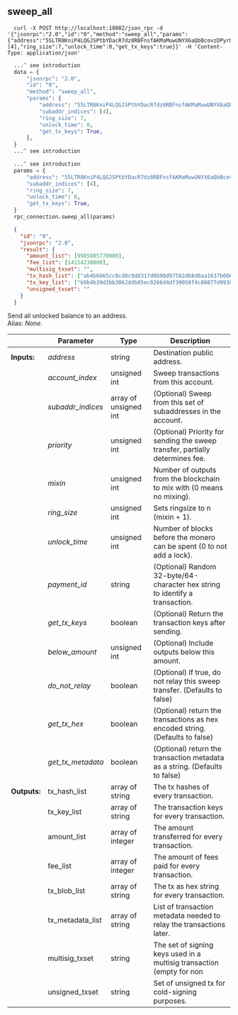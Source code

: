 ## **sweep_all**

```shell
  curl -X POST http://localhost:18082/json_rpc -d '{"jsonrpc":"2.0","id":"0","method":"sweep_all","params":{"address":"55LTR8KniP4LQGJSPtbYDacR7dz8RBFnsfAKMaMuwUNYX6aQbBcovzDPyrQF9KXF9tVU6Xk3K8no1BywnJX6GvZX8yJsXvt","subaddr_indices":[4],"ring_size":7,"unlock_time":0,"get_tx_keys":true}}' -H 'Content-Type: application/json'
```
```python
  ...^ see introduction
  data = {
      "jsonrpc": "2.0",
      "id": "0",
      "method": "sweep_all",
      "params": {
          "address": "55LTR8KniP4LQGJSPtbYDacR7dz8RBFnsfAKMaMuwUNYX6aQbBcovzDPyrQF9KXF9tVU6Xk3K8no1BywnJX6GvZX8yJsXvt",
          "subaddr_indices": [4],
          "ring_size": 7,
          "unlock_time": 0,
          "get_tx_keys": True,
      },
  }
  ...^ see introduction
```
```py
  ...^ see introduction
  params = {
      "address": "55LTR8KniP4LQGJSPtbYDacR7dz8RBFnsfAKMaMuwUNYX6aQbBcovzDPyrQF9KXF9tVU6Xk3K8no1BywnJX6GvZX8yJsXvt",
      "subaddr_indices": [4],
      "ring_size": 7,
      "unlock_time": 0,
      "get_tx_keys": True,
  }
  rpc_connection.sweep_all(params)
```
```json
  {
    "id": "0",
    "jsonrpc": "2.0",
    "result": {
      "amount_list": [9985885770000],
      "fee_list": [14114230000],
      "multisig_txset": "",
      "tx_hash_list": ["ab4b6b65cc8cd8c9dd317d0b90d97582d68d0aa1637b0065b05b61f9a66ea5c5"],
      "tx_key_list": ["b9b4b39d3bb3062ddb85ec0266d4df39058f4c86077d99309f218ce4d76af607"],
      "unsigned_txset": ""
    }
  }
```
Send all unlocked balance to an address.  
Alias: *None*.  

|             | Parameter         | Type                  | Description
| ---         | ---               | ---                   | ---
|**Inputs:**  | *address*         | string                | Destination public address.
|             | *account_index*   | unsigned int          | Sweep transactions from this account.
|             | *subaddr_indices* | array of unsigned int | (Optional) Sweep from this set of subaddresses in the account.
|             | *priority*        | unsigned int          | (Optional) Priority for sending the sweep transfer, partially determines fee.
|             | *mixin*           | unsigned int          | Number of outputs from the blockchain to mix with (0 means no mixing).
|             | *ring_size*       | unsigned int          | Sets ringsize to n (mixin + 1).
|             | *unlock_time*     | unsigned int          | Number of blocks before the monero can be spent (0 to not add a lock).
|             | *payment_id*      | string                | (Optional) Random 32-byte/64-character hex string to identify a transaction.
|             | *get_tx_keys*     | boolean               | (Optional) Return the transaction keys after sending.
|             | *below_amount*    | unsigned int          | (Optional) Include outputs below this amount.
|             | *do_not_relay*    | boolean               | (Optional) If true, do not relay this sweep transfer. (Defaults to false)
|             | *get_tx_hex*      | boolean               | (Optional) return the transactions as hex encoded string. (Defaults to false)
|             | *get_tx_metadata* | boolean               | (Optional) return the transaction metadata as a string. (Defaults to false)
|**Outputs:** | tx_hash_list      | array of string       | The tx hashes of every transaction.
|             | tx_key_list       | array of string       | The transaction keys for every transaction.
|             | amount_list       | array of integer      | The amount transferred for every transaction.
|             | fee_list          | array of integer      | The amount of fees paid for every transaction.
|             | tx_blob_list      | array of string       | The tx as hex string for every transaction.
|             | tx_metadata_list  | array of string       | List of transaction metadata needed to relay the transactions later.
|             | multisig_txset    | string                | The set of signing keys used in a multisig transaction (empty for non|multisig).
|             | unsigned_txset    | string                | Set of unsigned tx for cold-signing purposes.
